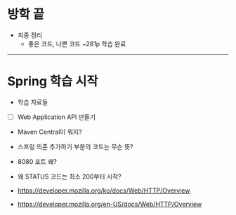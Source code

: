 # 방학 끝
- 최종 정리
  - 좋은 코드, 나쁜 코드 ~281p 학습 완료


---



# Spring 학습 시작
- 학습 자료들
- [ ] Web Application API 만들기




- Maven Central이 뭐지? 
- 스프링 의존 추가하기 부분의 코드는 무슨 뜻?
- 8080 포트 왜?
- 왜 STATUS 코드는 최소 200부터 시작?

- https://developer.mozilla.org/ko/docs/Web/HTTP/Overview
- https://developer.mozilla.org/en-US/docs/Web/HTTP/Overview
